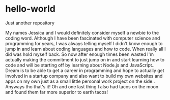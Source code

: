 # hello-world
Just another repository

My names Jessica and I would definitely consider myself a newbie to the coding word. Although I have been fascinated with computer science and programming for years, I was always telling myself I didn't know enough to jump in and learn about coding languages and how to code. When really all I did was hold myself back. So now after enough times been wasted I'm actually making the commitment to just jump on in and start learning how to code and will be starting off by learning about Node.js and JavaScript.. Dream is to be able to get a career in programming and hope to actually get involved in a startup company and also want to build my own websites and apps on my own just as a small little personal work project on the side.. Anyways tho that's it! Oh and one last thing I also had tacos on the moon and found them far more superior to earth tacos! 

